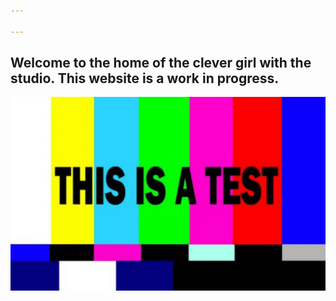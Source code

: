 ```yaml
---

---
```

## Welcome to the home of the clever girl with the studio. This website is a work in progress.

![](/uploads/testing.png)
